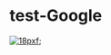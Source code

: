 # test-Google


[1]: https://www.google.com
[![ 18pxf ](https://github.com/3deljumbobitamihka8/test-Google/assets/142712528/862bd8a9-8697-4083-ab63-eabaf3714bd8)][1];
